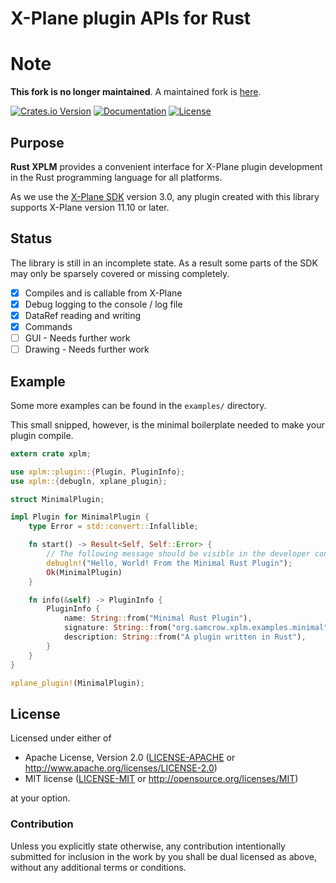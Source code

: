 # X-Plane plugin APIs for Rust

# Note

**This fork is no longer maintained**.  A maintained fork is [here](https://github.com/judemille/rust-xplane). 

[![Crates.io Version](https://img.shields.io/crates/v/xplm.svg)](https://crates.io/crates/xplm)
[![Documentation](https://docs.rs/xplm/badge.svg)](https://docs.rs/xplm)
[![License](https://img.shields.io/crates/l/xplm.svg)](https://github.com/samcrow/rust-xplm#license)

## Purpose

**Rust XPLM** provides a convenient interface for X-Plane plugin development in the Rust programming language for all
platforms.

As we use the [X-Plane SDK](https://developer.x-plane.com/sdk/) version 3.0, any plugin created with this library
supports X-Plane version 11.10 or later.

## Status

The library is still in an incomplete state. As a result some parts of the SDK may only be sparsely covered or missing
completely.

- [x] Compiles and is callable from X-Plane
- [x] Debug logging to the console / log file
- [x] DataRef reading and writing
- [x] Commands
- [ ] GUI - Needs further work
- [ ] Drawing - Needs further work

## Example

Some more examples can be found in the `examples/` directory.

This small snipped, however, is the minimal boilerplate needed to make your plugin compile.

```rust
extern crate xplm;

use xplm::plugin::{Plugin, PluginInfo};
use xplm::{debugln, xplane_plugin};

struct MinimalPlugin;

impl Plugin for MinimalPlugin {
    type Error = std::convert::Infallible;

    fn start() -> Result<Self, Self::Error> {
        // The following message should be visible in the developer console and the Log.txt file
        debugln!("Hello, World! From the Minimal Rust Plugin");
        Ok(MinimalPlugin)
    }

    fn info(&self) -> PluginInfo {
        PluginInfo {
            name: String::from("Minimal Rust Plugin"),
            signature: String::from("org.samcrow.xplm.examples.minimal"),
            description: String::from("A plugin written in Rust"),
        }
    }
}

xplane_plugin!(MinimalPlugin);
```

## License

Licensed under either of

* Apache License, Version 2.0 ([LICENSE-APACHE](LICENSE-APACHE) or http://www.apache.org/licenses/LICENSE-2.0)
* MIT license ([LICENSE-MIT](LICENSE-MIT) or http://opensource.org/licenses/MIT)

at your option.

### Contribution

Unless you explicitly state otherwise, any contribution intentionally submitted for inclusion in the work by you shall
be dual licensed as above, without any additional terms or conditions.
